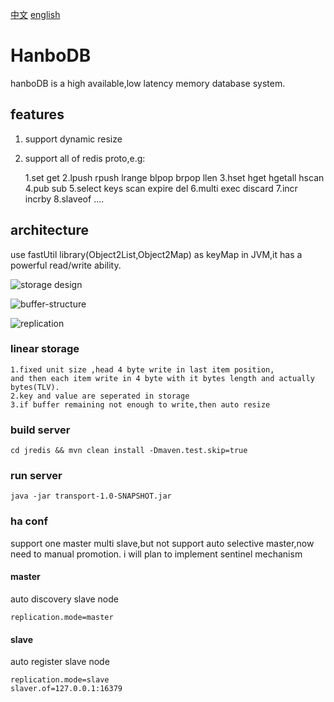 []()[中文](https://github.com/3kuai/jredis/edit/master/README-cn.md)
[]()[english](https://github.com/3kuai/jredis/edit/master/README.md)
# HanboDB
hanboDB is a high available,low latency memory database system.

## features
1. support dynamic resize 
2. support all of redis proto,e.g:

    1.set get
    2.lpush rpush lrange blpop brpop llen
    3.hset hget hgetall hscan
    4.pub sub
    5.select keys scan expire del
    6.multi exec discard
    7.incr incrby
    8.slaveof
    ....  
    
## architecture
use fastUtil library(Object2List,Object2Map) as keyMap in JVM,it has a powerful read/write ability.

![storage design](https://github.com/lmx1989219/jredis/blob/master/storage-design.png)

![buffer-structure](https://github.com/lmx1989219/jredis/blob/master/buffer-structure.png)

![replication](https://github.com/lmx1989219/jredis/blob/master/replication.png)

### linear storage
    1.fixed unit size ,head 4 byte write in last item position,
    and then each item write in 4 byte with it bytes length and actually bytes(TLV).
    2.key and value are seperated in storage
    3.if buffer remaining not enough to write,then auto resize
### build server
    cd jredis && mvn clean install -Dmaven.test.skip=true
### run server
    java -jar transport-1.0-SNAPSHOT.jar
    
### ha conf 
support one master multi slave,but not support auto selective master,now need to manual promotion.
i will plan to implement sentinel mechanism 
#### master
auto discovery slave node

    replication.mode=master
    
#### slave
auto register slave node

    replication.mode=slave
    slaver.of=127.0.0.1:16379
